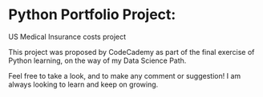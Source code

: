 # Python Portfolio Project:
US Medical Insurance costs project

This project was proposed by CodeCademy as part of the final exercise of Python learning, on the way of my Data Science Path.

Feel free to take a look, and to make any comment or suggestion! I am always looking to learn and keep on growing.
